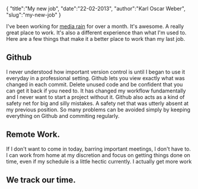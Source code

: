 {
  "title":"My new job",
  "date":"22-02-2013",
  "author":"Karl Oscar Weber",
  "slug":"my-new-job"
}

I've been working for [media rain](http://mediarain.com) for over a month. It's awesome. A really great place to work. It's also a different experience than what I'm used to. Here are a few things that make it a better place to work than my last job. 

## Github

I never understood how important version control is until I began to use it everyday in a professional setting. Github lets you view exactly what was changed in each commit. Delete unused code and be confident that you can get it back if you need to. It has changed my workflow fundamentally and I never want to start a project without it. Github also acts as a kind of safety net for big and silly mistakes. A safety net that was utterly absent at my previous position. So many problems can be avoided simply by keeping everything on Github and commiting regularly.

## Remote Work.

If I don't want to come in today, barring important meetings, I don't have to. I can work from home at my discretion and focus on getting things done on time, even if my schedule is a little hectic currently. I actually get more work 

## We track our time. 

